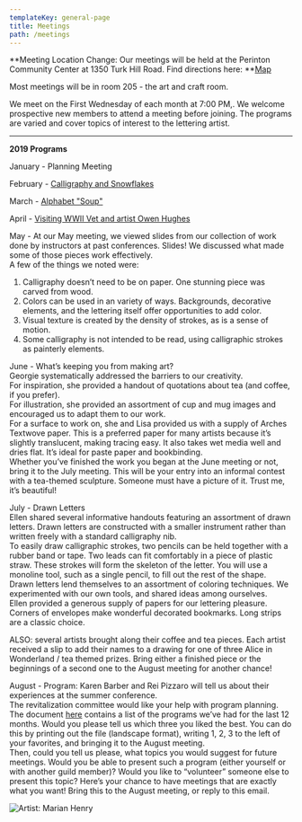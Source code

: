 ```yaml
---
templateKey: general-page
title: Meetings
path: /meetings
---
```

**Meeting Location Change: Our meetings will be held at the Perinton Community Center at 1350 Turk Hill Road. Find directions here: **[Map](https://www.google.com/maps/place/Perinton+Community+Center/@43.0829469,-77.4327027,17z/data=!3m1!4b1!4m5!3m4!1s0x89d133246f759619:0xe273455bc24c0530!8m2!3d43.082943!4d-77.430514)

Most meetings will be in room 205 - the art and craft room.

We meet on the First Wednesday of each month at 7:00 PM,. We welcome prospective new members to attend a meeting before joining. The programs are varied and cover topics of interest to the lettering artist.

- - -

**2019 Programs**

January - Planning Meeting

February - [Calligraphy and Snowflakes](../february-meeting) 

March - [Alphabet "Soup"](../march-meeting)

April - [Visiting WWII Vet and artist Owen Hughes](../april-meeting)

May - At our May meeting, we viewed slides from our collection of work done by instructors at past conferences. Slides! We discussed what made some of those pieces work effectively.\
A few of the things we noted were:

1. Calligraphy doesn’t need to be on paper. One stunning piece was carved from wood.
2. Colors can be used in an variety of ways. Backgrounds, decorative elements, and the lettering itself offer opportunities to add color.
3. Visual texture is created by the density of strokes, as is a sense of motion.
4. Some calligraphy is not intended to be read, using calligraphic strokes as painterly elements.

June - What’s keeping you from making art? \
Georgie systematically addressed the barriers to our creativity. \
For inspiration, she provided a handout of quotations about tea (and coffee, if you prefer). \
For illustration, she provided an assortment of cup and mug images and encouraged us to adapt them to our work. \
For a surface to work on, she and Lisa provided us with a supply of Arches Textwove paper. This is a preferred paper for many artists because it’s slightly translucent, making tracing easy. It also takes wet media well and dries flat. It’s ideal for paste paper and bookbinding. \
Whether you’ve finished the work you began at the June meeting or not, bring it to the July meeting. This will be your entry into an informal contest with a tea-themed sculpture. Someone must have a picture of it. Trust me, it’s beautiful! 

July - Drawn Letters\
Ellen shared several informative handouts featuring an assortment of drawn letters. Drawn letters are constructed with a smaller instrument rather than written freely with a standard calligraphy nib. \
To easily draw calligraphic strokes, two pencils can be held together with a rubber band or tape. Two leads can fit comfortably in a piece of plastic straw. These strokes will form the skeleton of the letter. You will use a monoline tool, such as a single pencil, to fill out the rest of the shape. \
Drawn letters lend themselves to an assortment of coloring techniques. We experimented with our own tools, and shared ideas among ourselves. \
Ellen provided a generous supply of papers for our lettering pleasure. Corners of envelopes make wonderful decorated bookmarks. Long strips are a classic choice. 

ALSO: several artists brought along their coffee and tea pieces. Each artist received a slip to add their names to a drawing for one of three Alice in Wonderland / tea themed prizes. Bring either a finished piece or the beginnings of a second one to the August meeting for another chance!

August - Program: Karen Barber and Rei Pizzaro will tell us about their experiences at the summer conference.\
The revitalization committee would like your help with program planning. The document [here](img/ProgramEvaluationFormJuly2018toJune2019.pdf)  contains a list of the programs we’ve had for the last 12 months. Would you please tell us which three you liked the best. You can do this by printing out the file (landscape format), writing 1, 2, 3 to the left of your favorites, and bringing it to the August meeting. \
Then, could you tell us please, what topics you would suggest for future meetings. Would you be able to present such a program (either yourself or with another guild member)? Would you like to “volunteer” someone else to present this topic? Here’s your chance to have meetings that are exactly what you want! Bring this to the August meeting, or reply to this email.

![Artist: Marian Henry](/img/marianh_resistentialism.jpg)
